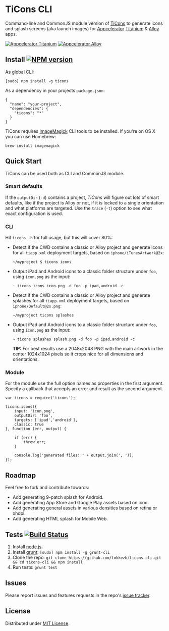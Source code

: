 # TiCons CLI
Command-line and CommonJS module version of [TiCons](http://ticons.fokkezb.nl) to generate icons and splash screens (aka launch images) for [Appcelerator](http://appcelerator.com) [Titanium](http://appcelerator.com/titanium) & [Alloy](http://appcelerator.com/alloy) apps.

[![Appcelerator Titanium](http://www-static.appcelerator.com/badges/titanium-git-badge-sq.png)](http://appcelerator.com/titanium/) [![Appcelerator Alloy](http://www-static.appcelerator.com/badges/alloy-git-badge-sq.png)](http:/appcelerator.com/alloy/)

## Install [![NPM version](https://badge.fury.io/js/ticons.png)](http://badge.fury.io/js/ticons)

As global CLI:

```
[sudo] npm install -g ticons
```

As a dependency in your projects `package.json`:

```
{
  "name": "your-project",
  "dependencies": {
    "ticons": "*"
  }
}
```

TiCons requires [ImageMagick](http://www.imagemagick.org/) CLI tools to be installed. If you're on OS X you can use Homebrew:

```
brew install imagemagick
```

## Quick Start
TiCons can be used both as CLI and CommonJS module.

### Smart defaults
If the `outputDir` (`-d`) contains a project, *TiCons* will figure out lots of smart defaults, like if the project is Alloy or not, if it is locked to a single orientation and what platforms are targeted. Use the `trace` (`-t`) option to see what exact configuration is used.

### CLI
Hit `ticons -h` for full usage, but this will cover 80%:

- Detect if the CWD contains a classic or Alloy project and generate icons for all `tiapp.xml` deployment targets, based on `iphone/iTunesArtwork@2x`:

     ```
     ~/myproject $ ticons icons
     ```

- Output iPad and Android icons to a classic folder structure under `foo`, using `icon.png` as the input:

     ```
     ~ ticons icons icon.png -d foo -p ipad,android -c
     ```

- Detect if the CWD contains a classic or Alloy project and generate splashes for all `tiapp.xml` deployment targets, based on `iphone/Default@2x.png`:

     ```
     ~/myproject ticons splashes
     ```
     
- Output iPad and Android icons to a classic folder structure under `foo`, using `icon.png` as the input:

     ```
     ~ ticons splashes splash.png -d foo -p ipad,android -c
     ```

    **TIP:** For best results use a 2048x2048 PNG with the main artwork in the center 1024x1024 pixels so it crops nice for all dimensions and orientations.

### Module
For the module use the full option names as properties in the first argument. Specify a callback that accepts an error and result as the second argument.

```
var ticons = require('ticons');

ticons.icons({
	input: 'icon.png',
	outputDir: 'foo',
	targets: ['ipad','android'],
	classic: true
}, function (err, output) {
	
	if (err) {
		throw err;
	}
	
	console.log('generated files: ' + output.join(', '));
});
```

## Roadmap
Feel free to fork and contribute towards:

- Add generating 9-patch splash for Android.
- Add generating App Store and Google Play assets based on icon.
- Add generating general assets in various densities based on retina or xhdpi.
- Add generating HTML splash for Mobile Web.

## Tests [![Build Status](https://travis-ci.org/FokkeZB/TiCons-CLI.png)](https://travis-ci.org/FokkeZB/TiCons-CLI)

1. Install [node.js](http://nodejs.org/).
2. Install [grunt](http://gruntjs.com/): `[sudo] npm install -g grunt-cli`
3. Clone the repo: `git clone https://github.com/fokkezb/ticons-cli.git && cd ticons-cli && npm install`
4. Run tests: `grunt test`

## Issues

Please report issues and features requests in the repo's [issue tracker](https://github.com/fokkezb/ticons-cli/issues).

## License

Distributed under [MIT License](LICENSE).